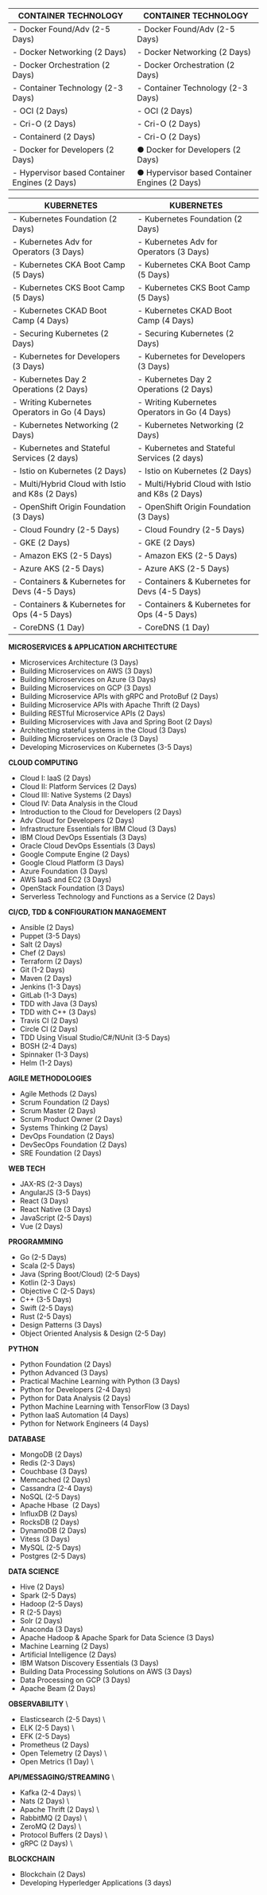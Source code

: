 | **CONTAINER TECHNOLOGY** | **CONTAINER TECHNOLOGY** |
| ------------------------ | ------------------------ |
| - Docker Found/Adv (2-5 Days) | - Docker Found/Adv (2-5 Days) |
| - Docker Networking (2 Days) | - Docker Networking (2 Days) |
| - Docker Orchestration (2 Days) | - Docker Orchestration (2 Days) |
| - Container Technology (2-3 Days) | - Container Technology (2-3 Days) |
| - OCI (2 Days) | - OCI (2 Days) |
| - Cri-O (2 Days) | - Cri-O (2 Days) |
| - Containerd (2 Days) | - Cri-O (2 Days) |
| - Docker for Developers (2 Days) | ● Docker for Developers (2 Days) |
| - Hypervisor based Container Engines (2 Days) | ●	Hypervisor based Container Engines (2 Days) |

| **KUBERNETES** | **KUBERNETES** |
| --------------- | --------------- |
| - Kubernetes Foundation (2 Days) | - Kubernetes Foundation (2 Days) |
| - Kubernetes Adv for Operators (3 Days) | - Kubernetes Adv for Operators (3 Days) |
| - Kubernetes CKA Boot Camp (5 Days) | - Kubernetes CKA Boot Camp (5 Days) |
| - Kubernetes CKS Boot Camp (5 Days) | - Kubernetes CKS Boot Camp (5 Days) |
| - Kubernetes CKAD Boot Camp (4 Days) | - Kubernetes CKAD Boot Camp (4 Days) |
| - Securing Kubernetes (2 Days) | - Securing Kubernetes (2 Days) |
| - Kubernetes for Developers (3 Days) | - Kubernetes for Developers (3 Days) |
| - Kubernetes Day 2 Operations (2 Days) | - Kubernetes Day 2 Operations (2 Days) |
| - Writing Kubernetes Operators in Go (4 Days) | - Writing Kubernetes Operators in Go (4 Days) |
| - Kubernetes Networking (2 Days) | - Kubernetes Networking (2 Days) |
| - Kubernetes and Stateful Services (2 days) | - Kubernetes and Stateful Services (2 days) |
| - Istio on Kubernetes (2 Days) | - Istio on Kubernetes (2 Days) |
| - Multi/Hybrid Cloud with Istio and K8s (2 Days) | - Multi/Hybrid Cloud with Istio and K8s (2 Days) |
| - OpenShift Origin Foundation (3 Days) | - OpenShift Origin Foundation (3 Days) |
| - Cloud Foundry (2-5 Days) | - Cloud Foundry (2-5 Days) |
| - GKE (2 Days) | - GKE (2 Days) |
| - Amazon EKS (2-5 Days) | - Amazon EKS (2-5 Days) |
| - Azure AKS (2-5 Days) | - Azure AKS (2-5 Days) |
| - Containers & Kubernetes for Devs (4-5 Days) | - Containers & Kubernetes for Devs (4-5 Days) |
| - Containers & Kubernetes for Ops (4-5 Days) | - Containers & Kubernetes for Ops (4-5 Days) |
| - CoreDNS (1 Day) | - CoreDNS (1 Day) |


**MICROSERVICES & APPLICATION ARCHITECTURE**
- Microservices Architecture (3 Days)
- Building Microservices on AWS (3 Days)
- Building Microservices on Azure (3 Days)
- Building Microservices on GCP (3 Days)
- Building Microservice APIs with gRPC and ProtoBuf (2 Days)
- Building Microservice APIs with Apache Thrift (2 Days)
- Building RESTful Microservice APIs (2 Days)
- Building Microservices with Java and Spring Boot (2 Days)
- Architecting stateful systems in the Cloud (3 Days)
- Building Microservices on Oracle (3 Days)
- Developing Microservices on Kubernetes (3-5 Days)

**CLOUD COMPUTING**
- Cloud I: IaaS (2 Days)
- Cloud II: Platform Services (2 Days)
- Cloud III: Native Systems (2 Days)
- Cloud IV: Data Analysis in the Cloud
- Introduction to the Cloud for Developers (2 Days)
- Adv Cloud for Developers (2 Days)
- Infrastructure Essentials for IBM Cloud (3 Days)
- IBM Cloud DevOps Essentials (3 Days)
- Oracle Cloud DevOps Essentials (3 Days)
- Google Compute Engine (2 Days)
- Google Cloud Platform (3 Days)
- Azure Foundation (3 Days)
- AWS IaaS and EC2 (3 Days)
- OpenStack Foundation (3 Days)
- Serverless Technology and Functions as a Service (2 Days)

**CI/CD, TDD & CONFIGURATION MANAGEMENT**
- Ansible (2 Days)
- Puppet (3-5 Days)
- Salt (2 Days)
- Chef (2 Days)
- Terraform (2 Days)
- Git (1-2 Days)
- Maven (2 Days)
- Jenkins (1-3 Days)
- GitLab (1-3 Days)
- TDD with Java (3 Days)
- TDD with C++ (3 Days)
- Travis CI (2 Days)
- Circle CI (2 Days)
- TDD Using Visual Studio/C#/NUnit (3-5 Days)
- BOSH (2-4 Days)
- Spinnaker (1-3 Days)
- Helm (1-2 Days)

**AGILE METHODOLOGIES**
- Agile Methods (2 Days)
- Scrum Foundation (2 Days)
- Scrum Master (2 Days)
- Scrum Product Owner (2 Days)
- Systems Thinking (2 Days)
- DevOps Foundation (2 Days)
- DevSecOps Foundation (2 Days)
- SRE Foundation (2 Days)

**WEB TECH**
- JAX-RS (2-3 Days)
- AngularJS (3-5 Days)
- React (3 Days)
- React Native (3 Days)
- JavaScript (2-5 Days)
- Vue (2 Days)

**PROGRAMMING**
- Go (2-5 Days)
- Scala (2-5 Days)
- Java (Spring Boot/Cloud) (2-5 Days)
- Kotlin (2-3 Days)
- Objective C (2-5 Days)
- C++ (3-5 Days)
- Swift (2-5 Days)
- Rust (2-5 Days)
- Design Patterns (3 Days)
- Object Oriented Analysis & Design (2-5 Day)

**PYTHON**
- Python Foundation (2 Days)
- Python Advanced (3 Days)
- Practical Machine Learning with Python (3 Days)
- Python for Developers (2-4 Days)
- Python for Data Analysis (2 Days)
- Python Machine Learning with TensorFlow (3 Days)
- Python IaaS Automation (4 Days)
- Python for Network Engineers (4 Days)

**DATABASE**
- MongoDB (2 Days)
- Redis (2-3 Days)
- Couchbase (3 Days)
- Memcached (2 Days)
- Cassandra (2-4 Days)
- NoSQL (2-5 Days)
- Apache Hbase  (2 Days)
- InfluxDB (2 Days)
- RocksDB (2 Days)
- DynamoDB (2 Days)
- Vitess (3 Days)
- MySQL (2-5 Days)
- Postgres (2-5 Days)

**DATA SCIENCE**
- Hive (2 Days)
- Spark (2-5 Days)
- Hadoop (2-5 Days)
- R (2-5 Days)
- Solr (2 Days)
- Anaconda (3 Days)
- Apache Hadoop & Apache Spark for Data Science (3 Days)
- Machine Learning (2 Days)
- Artificial Intelligence (2 Days)
- IBM Watson Discovery Essentials (3 Days)
- Building Data Processing Solutions on AWS (3 Days)
- Data Processing on GCP (3 Days)
- Apache Beam (2 Days)

**OBSERVABILITY** \
- Elasticsearch (2-5 Days) \
- ELK (2-5 Days) \
- EFK (2-5 Days) <br>
- Prometheus (2 Days) <br>
- Open Telemetry (2 Days) \
- Open Metrics (1 Day) \

**API/MESSAGING/STREAMING** \
- Kafka (2-4 Days) \
- Nats (2 Days) \
- Apache Thrift (2 Days) \
- RabbitMQ (2 Days) \
- ZeroMQ (2 Days) \
- Protocol Buffers (2 Days) \
- gRPC (2 Days) \

**BLOCKCHAIN**
- Blockchain (2 Days)
- Developing Hyperledger Applications (3 days)
